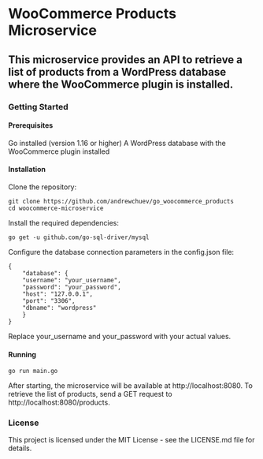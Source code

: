 # WooCommerce Products Microservice

## This microservice provides an API to retrieve a list of products from a WordPress database where the WooCommerce plugin is installed.


### Getting Started

#### Prerequisites

Go installed (version 1.16 or higher)
A WordPress database with the WooCommerce plugin installed

#### Installation

Clone the repository:

    git clone https://github.com/andrewchuev/go_woocommerce_products
    cd woocommerce-microservice

Install the required dependencies:

    go get -u github.com/go-sql-driver/mysql

Configure the database connection parameters in the config.json file:

    {
        "database": {
        "username": "your_username",
        "password": "your_password",
        "host": "127.0.0.1",
        "port": "3306",
        "dbname": "wordpress"
        }
    }

Replace your_username and your_password with your actual values.


#### Running

    go run main.go

After starting, the microservice will be available at http://localhost:8080.
To retrieve the list of products, send a GET request to http://localhost:8080/products.


### License

This project is licensed under the MIT License - see the LICENSE.md file for details.
